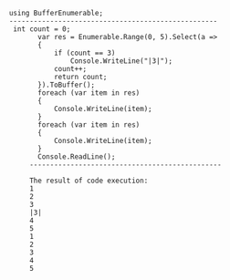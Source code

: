      using BufferEnumerable;
     ---------------------------------------------------
      int count = 0;
            var res = Enumerable.Range(0, 5).Select(a =>
            {
                if (count == 3)
                    Console.WriteLine("|3|");
                count++;
                return count;
            }).ToBuffer();
            foreach (var item in res)
            {
                Console.WriteLine(item);
            }
            foreach (var item in res)
            {
                Console.WriteLine(item);
            }
            Console.ReadLine();
          -----------------------------------------------
          
          The result of code execution:
          1
          2
          3
          |3|
          4
          5
          1
          2
          3
          4
          5
